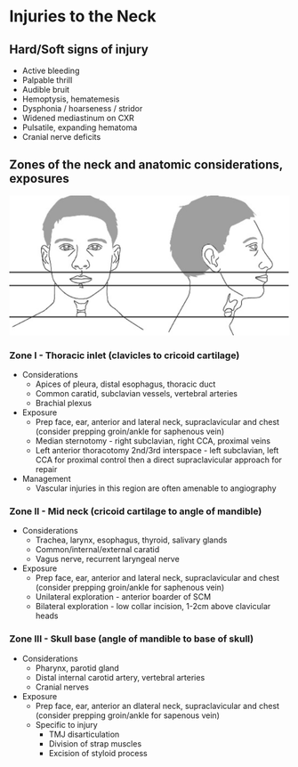 # Injuries to the Neck

## Hard/Soft signs of injury
- Active bleeding
- Palpable thrill
- Audible bruit
- Hemoptysis, hematemesis
- Dysphonia / hoarseness / stridor
- Widened mediastinum on CXR
- Pulsatile, expanding hematoma
- Cranial nerve deficits

## Zones of the neck and anatomic considerations, exposures
![](injuries-to-neck.png)

### Zone I - Thoracic inlet (clavicles to cricoid cartilage)
- Considerations
    - Apices of pleura, distal esophagus, thoracic duct
    - Common caratid, subclavian vessels, vertebral arteries
    - Brachial plexus
- Exposure
    - Prep face, ear, anterior and lateral neck, supraclavicular and chest (consider prepping groin/ankle for saphenous vein)
    - Median sternotomy - right subclavian, right CCA, proximal veins
    - Left anterior thoracotomy 2nd/3rd interspace - left subclavian, left CCA for proximal control then a direct supraclavicular approach for repair
- Management
    - Vascular injuries in this region are often amenable to angiography

### Zone II - Mid neck (cricoid cartilage to angle of mandible)
- Considerations
    - Trachea, larynx, esophagus, thyroid, salivary glands
    - Common/internal/external caratid
    - Vagus nerve, recurrent laryngeal nerve
- Exposure
    - Prep face, ear, anterior and lateral neck, supraclavicular and chest (consider prepping groin/ankle for saphenous vein)
    - Unilateral exploration - anterior boarder of SCM
    - Bilateral exploration - low collar incision, 1-2cm above clavicular heads

### Zone III - Skull base (angle of mandible to base of skull)
- Considerations
    - Pharynx, parotid gland
    - Distal internal carotid artery, vertebral arteries
    - Cranial nerves
- Exposure
    - Prep face, ear, anterior an dlateral neck, supraclavicular and chest (consider prepping groin/ankle for sapenous vein)
    - Specific to injury
        - TMJ disarticulation
        - Division of strap muscles
        - Excision of styloid process
